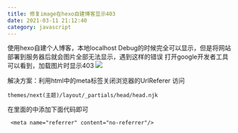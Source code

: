 ```yaml
---
title: 修复image在hexo自建博客显示403
date: 2021-03-11 21:12:40
category: javascript
---
```


使用hexo自建个人博客，本地localhost Debug的时候完全可以显示，但是将网站部署到服务器后就会图片全部无法显示，遇到这样的错误
打开google开发者工具
可以看到，加载图片时显示403
![](https://upload-images.jianshu.io/upload_images/10024246-21238a83cbe055a6.png?imageMogr2/auto-orient/strip%7CimageView2/2/w/1240)

解决方案：利用html中的meta标签关闭浏览器的UrlReferer
访问
```
themes/next(主题)/layout/_partials/head/head.njk
```
在里面的<head></head>中添加下面代码即可
```
 <meta name="referrer" content="no-referrer"/>
```
